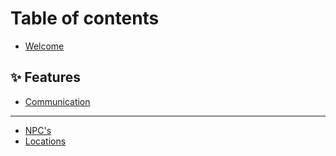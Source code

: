 # Table of contents

* [Welcome](README.md)

## ✨ Features

* [Communication](features/communication.md)

***

* [NPC's](npcs.md)
* [Locations](locations.md)
